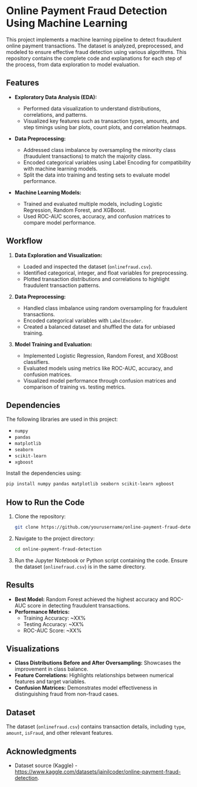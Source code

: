 # Online Payment Fraud Detection Using Machine Learning  

This project implements a machine learning pipeline to detect fraudulent online payment transactions. The dataset is analyzed, preprocessed, and modeled to ensure effective fraud detection using various algorithms. This repository contains the complete code and explanations for each step of the process, from data exploration to model evaluation.  

## Features  
- **Exploratory Data Analysis (EDA):**  
  - Performed data visualization to understand distributions, correlations, and patterns.  
  - Visualized key features such as transaction types, amounts, and step timings using bar plots, count plots, and correlation heatmaps.  

- **Data Preprocessing:**  
  - Addressed class imbalance by oversampling the minority class (fraudulent transactions) to match the majority class.  
  - Encoded categorical variables using Label Encoding for compatibility with machine learning models.  
  - Split the data into training and testing sets to evaluate model performance.

- **Machine Learning Models:**  
  - Trained and evaluated multiple models, including Logistic Regression, Random Forest, and XGBoost.  
  - Used ROC-AUC scores, accuracy, and confusion matrices to compare model performance.  

## Workflow  
1. **Data Exploration and Visualization:**  
   - Loaded and inspected the dataset (`onlinefraud.csv`).  
   - Identified categorical, integer, and float variables for preprocessing.  
   - Plotted transaction distributions and correlations to highlight fraudulent transaction patterns.  

2. **Data Preprocessing:**  
   - Handled class imbalance using random oversampling for fraudulent transactions.  
   - Encoded categorical variables with `LabelEncoder`.  
   - Created a balanced dataset and shuffled the data for unbiased training.  

3. **Model Training and Evaluation:**  
   - Implemented Logistic Regression, Random Forest, and XGBoost classifiers.  
   - Evaluated models using metrics like ROC-AUC, accuracy, and confusion matrices.  
   - Visualized model performance through confusion matrices and comparison of training vs. testing metrics.  

## Dependencies  
The following libraries are used in this project:  
- `numpy`  
- `pandas`  
- `matplotlib`  
- `seaborn`  
- `scikit-learn`  
- `xgboost`  

Install the dependencies using:  
```bash  
pip install numpy pandas matplotlib seaborn scikit-learn xgboost  
```  

## How to Run the Code  
1. Clone the repository:  
   ```bash  
   git clone https://github.com/yourusername/online-payment-fraud-detection.git  
   ```  
2. Navigate to the project directory:  
   ```bash  
   cd online-payment-fraud-detection  
   ```  
3. Run the Jupyter Notebook or Python script containing the code. Ensure the dataset (`onlinefraud.csv`) is in the same directory.  

## Results  
- **Best Model:** Random Forest achieved the highest accuracy and ROC-AUC score in detecting fraudulent transactions.  
- **Performance Metrics:**  
  - Training Accuracy: ~XX%  
  - Testing Accuracy: ~XX%  
  - ROC-AUC Score: ~XX%  

## Visualizations  
- **Class Distributions Before and After Oversampling:** Showcases the improvement in class balance.  
- **Feature Correlations:** Highlights relationships between numerical features and target variables.  
- **Confusion Matrices:** Demonstrates model effectiveness in distinguishing fraud from non-fraud cases.  

## Dataset  
The dataset (`onlinefraud.csv`) contains transaction details, including `type`, `amount`, `isFraud`, and other relevant features.  

## Acknowledgments    
- Dataset source (Kaggle) - https://www.kaggle.com/datasets/jainilcoder/online-payment-fraud-detection.  

